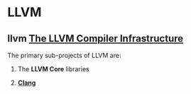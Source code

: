# LLVM



## llvm [The LLVM Compiler Infrastructure](http://llvm.org/)

The primary sub-projects of LLVM are:

1) The **LLVM Core** libraries

2) **[Clang](http://clang.llvm.org/)** 